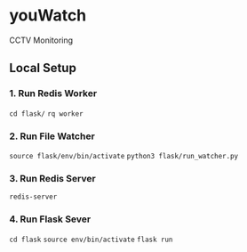 # youWatch
 CCTV Monitoring


## Local Setup

### 1. Run Redis Worker
`cd flask/`
`rq worker`

### 2. Run File Watcher
`source flask/env/bin/activate`
`python3 flask/run_watcher.py`

### 3. Run Redis Server
`redis-server`

### 4. Run Flask Sever
`cd flask`
`source env/bin/activate`
`flask run`